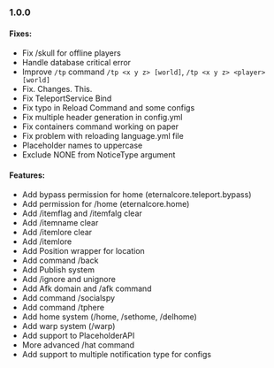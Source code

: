 ### 1.0.0
#### Fixes: 
- Fix /skull for offline players
- Handle database critical error
- Improve `/tp` command `/tp <x y z> [world]`, `/tp <x y z> <player> [world]`
- Fix. Changes. This.
- Fix TeleportService Bind
- Fix typo in Reload Command and some configs
- Fix multiple header generation in config.yml
- Fix containers command working on paper
- Fix problem with reloading language.yml file
- Placeholder names to uppercase
- Exclude NONE from NoticeType argument

#### Features:
- Add bypass permission for home (eternalcore.teleport.bypass)
- Add permission for /home (eternalcore.home)
- Add /itemflag and /itemfalg clear
- Add /itemname clear
- Add /itemlore clear
- Add /itemlore
- Add Position wrapper for location 
- Add command /back
- Add Publish system
- Add /ignore and unignore
- Add Afk domain and /afk command
- Add command /socialspy
- Add command /tphere
- Add home system (/home, /sethome, /delhome)
- Add warp system (/warp)
- Add support to PlaceholderAPI
- More advanced /hat command
- Add support to multiple notification type for configs
